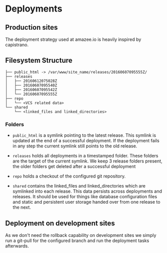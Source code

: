 # Deployments

## Production sites

The deployment strategy used at amazee.io is heavily inspired by capistrano.

## Filesystem Structure

```
├── public_html -> /var/www/site_name/releases/20160607095555Z/
├── releases
│   ├── 20160612075028Z
│   ├── 20160607095540Z
│   ├── 20160607095542Z
│   └── 20160607095555Z
├── repo
│   └── <VCS related data>
└── shared
    └── <linked_files and linked_directories>
```

### Folders

- `public_html` is a symlink pointing to the latest release. This symlink is updated at the end of a successful deployment. If the deployment fails in any step the current symlink still points to the old release.

- `releases` holds all deployments in a timestamped folder. These folders are the target of the current symlink. We keep 3 release folders present, the older folders get deleted after a successful deployment

- `repo` holds a checkout of the configured git repository.

- `shared` contains the linked_files and linked_directories which are symlinked into each release. This data persists across deployments and releases. It should be used for things like database configuration files and static and persistent user storage handed over from one release to the next.

## Deployment on development sites
As we don't need the rollback capability on development sites we simply run a git-pull for the configured branch and run the deployment tasks afterwards.
